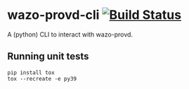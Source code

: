 # wazo-provd-cli [![Build Status](https://jenkins.wazo.community/buildStatus/icon?job=wazo-provd-cli)](https://jenkins.wazo.community/job/wazo-provd-cli)

A (python) CLI to interact with wazo-provd.


Running unit tests
------------------

```
pip install tox
tox --recreate -e py39
```
